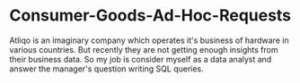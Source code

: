 # Consumer-Goods-Ad-Hoc-Requests
Atliqo is an imaginary company which operates it's business of hardware in various countries. But recently they are not getting enough insights from their business data. So my job is consider myself as a data analyst and answer the manager's question writing SQL queries.
